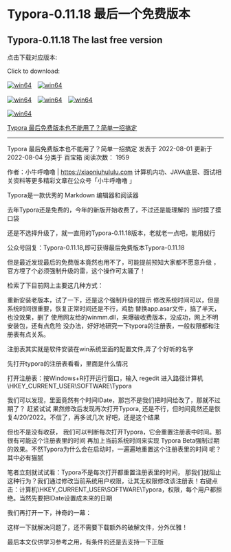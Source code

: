 # Typora-0.11.18 最后一个免费版本

## Typora-0.11.18 The last free version

点击下载对应版本:

Click to download:

[![win64](https://img.shields.io/badge/Windows%20(64bit)-exe-blue)](https://github.com/zogodo/typora-0.11.18/raw/master/typora-setup-x64-0.11.18.exe)　[![win64](https://img.shields.io/badge/Windows%20(32bit)-exe-blue)](https://github.com/zogodo/typora-0.11.18/raw/master/typora-setup-ia32-0.11.18.exe)

[![win64](https://img.shields.io/badge/Linux%20(amd64)-deb-brightgreen)](https://github.com/zogodo/typora-0.11.18/raw/master/typora_0.11.18_amd64.deb)　[![win64](https://img.shields.io/badge/Linux%20(x64)-tar-brightgreen)](https://github.com/zogodo/typora-0.11.18/raw/master/Typora-linux-x64-0.11.18.tar.gz)　[![win64](https://img.shields.io/badge/Linux%20(arm64)-deb-brightgreen)](https://github.com/zogodo/typora-0.11.18/raw/master/typora_0.11.18_arm64.deb)

[![win64](https://img.shields.io/badge/MacOS-dmg-orange)](https://github.com/zogodo/typora-0.11.18/raw/master/Typora-0.11.18.dmg)

[Typora 最后免费版本也不能用了？简单一招搞定](https://xiaoniuhululu.com/2022-07-28_Typora_isExpired_deal/)

---



Typora 最后免费版本也不能用了？简单一招搞定
 发表于 2022-08-01
  更新于 2022-08-04
  分类于 百宝箱
  阅读次数： 1959


作者：小牛呼噜噜 | https://xiaoniuhululu.com
计算机内功、JAVA底层、面试相关资料等更多精彩文章在公众号「小牛呼噜噜 」

Typora是一款优秀的 Markdown 编辑器和阅读器

去年Typora还是免费的，今年的新版开始收费了，不过还是能理解的
当时摸了摸口袋



还是不选择升级了，就一直用的Typora-0.11.18版本，老就老一点吧，能用就行

公众号回复：Typora-0.11.18,即可获得最后免费版本Typora-0.11.18

但是最近发现最后的免费版本竟然也用不了，可能提前预知大家都不愿意升级 ，官方埋了个必须强制升级的雷，这个操作可太骚了！



检索了下目前网上主要这几种方式：

重新安装老版本，试了一下，还是这个强制升级的提示
修改系统时间可以，但是系统时间很重要，恢复正常时间还是不行，鸡肋
替换app.asar文件，搞了半天，也没效果，删了
使用网友给的winmm.dll，来爆破收费版本，没成功，网上不明安装包，还有点危险
没办法，好好地研究一下typora的注册表，一般权限都和注册表有点关系。

注册表其实就是软件安装在win系统里面的配置文件,弄了个好听的名字

先打开typora的注册表看看，里面是什么情况

打开注册表：按Windows+R打开运行窗口，输入 regedit
进入路径计算机\HKEY_CURRENT_USER\SOFTWARE\Typora


我们可以发现，里面竟然有个时间IDate，那岂不是我们把时间给改了，那就不过期了？ 赶紧试试
果然修改后发现再次打开Typora, 还是不行，但时间竟然还是恢复4/20/2022。不信了，再多试几次
好吧，还是这个结果


但也不是没有收获， 我们可以判断每次打开Typora，它会重置注册表中时间。那很有可能这个注册表里的时间 再加上当前系统时间来实现 Typora Beta强制过期的效果。不然Typora为什么会在启动时，一遍遍地重置这个注册表里的时间 呢？其中必有猫腻

笔者立刻就试试看：Typora不是每次打开都重置注册表里的时间， 那我们就阻止这种行为？我们通过修改当前系统用户权限，让其无权限修改该注册表！右键点击：计算机\HKEY_CURRENT_USER\SOFTWARE\Typora，权限，每个用户都拒绝。当然先要把IDate设置成未来的日期


我们再打开一下，神奇的一幕：


这样一下就解决问题了，还不需要下载额外的破解文件，分外优雅！


最后本文仅供学习参考之用，有条件的还是去支持一下正版
